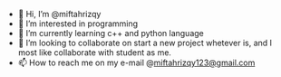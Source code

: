 - 👋 Hi, I’m @miftahrizqy
- 👀 I’m interested in programming
- 🌱 I’m currently learning c++ and python language
- 💞️ I’m looking to collaborate on start a new project whetever is, and I most like collaborate with student as me.
- 📫 How to reach me on my e-mail @miftahrizqy123@gmail.com

<!---
miftahrizqy/miftahrizqy is a ✨ special ✨ repository because its `README.md` (this file) appears on your GitHub profile.
You can click the Preview link to take a look at your changes.
--->
